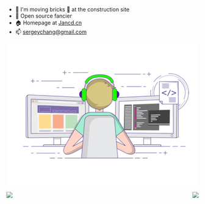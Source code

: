 - 🔭 I'm moving bricks 🧱 at the construction site
- 🌱 Open source fancier
- 🏠 Homepage at [Jancd.cn](https://www.jancd.cn/)
- 📫 sergeychang@gmail.com

<p align="center">

<img align="center" src="https://github.com/Jancd/Jancd/raw/master/developer.gif"/>

<br>

<p align="center">
<img align="left" src="https://github-readme-stats.vercel.app/api?username=Jancd&show_icons=true&icon_color=805AD5&text_color=718096&bg_color=ffffff&hide_title=true" />

<img align="right" src="https://github-readme-stats.vercel.app/api/top-langs/?username=jancd&layout=compact"/>
</p>

</p>
